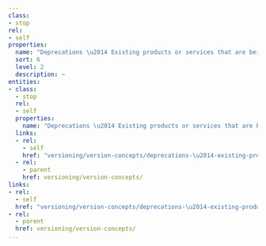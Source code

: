 ```yaml
---
class:
- stop
rel:
- self
properties:
  name: "Deprecations \u2014 Existing products or services that are being removed."
  sort: 6
  level: 2
  description: ~
entities:
- class:
  - stop
  rel:
  - self
  properties:
    name: "Deprecations \u2014 Existing products or services that are being removed."
  links:
  - rel:
    - self
    href: "versioning/version-concepts/deprecations-\u2014-existing-products-or-services-that-are-being-removed..md"
  - rel:
    - parent
    href: versioning/version-concepts/
links:
- rel:
  - self
  href: "versioning/version-concepts/deprecations-\u2014-existing-products-or-services-that-are-being-removed..md"
- rel:
  - parent
  href: versioning/version-concepts/
...
```

